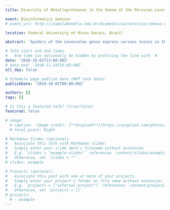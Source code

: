 ```yaml
---
title: Diversity of Metalloproteases in the Venom of the Peruvian Loxosceles laeta Spider Revealed by Transcriptomic Analysis

event: Bioinformatics Seminar 
# event_url: http://izabelahendrix.edu.br/biomedicina/noticias/semana-do-biomedico-do-izabela-promove-minicurso-sobre-a-bioinformatica-aplicada-a-genomica

location: Federal University of Minas Gerais, Brazil

abstract: 'Spiders of the Loxosceles genus express various toxins in their venom glands, such as Phospholipases D, responsible for most of the symptoms of Loxoscelism, and Metalloproteases, which may be involved in hemorrhagic and venom dissemination actions. Numerous studies have shown that cutaneous-visceral cases, the most severe form of Loxoscelism, are primarily caused by the Loxosceles laeta spider, which is found in several South American countries, including Brazil, Peru, and Chile. Furthermore, there is nearly three times the number of fatalities related to L. laeta (P) spider bites in Peru compared to Brazil. Therefore, this present study aimed to conduct an analysis of the transcripts from the venom gland of the L. laeta (P) species using bioinformatic tools, with a specific focus on metalloproteases, as their functions have not been fully identified. The objective was to describe and characterize these metalloproteases, investigating any intraspecific differences in the venoms that could account for the increased severity of Peruvian spider bites. Nine metalloproteases from the venom of L. laeta (P) were described, and these results were validated through in silico and in vitro experiments, comparing them with the metalloproteases from the venom of the Brazilian L. laeta (B). The results revealed significant differences between the Peruvian metalloprotease sequences and all other metalloproteases from Loxosceles species, as well as differences in their in vitro activity. These preliminary findings suggest that further investigation into the action of these enzymes in Loxosceles venom could contribute to a better understanding of envenomation caused by these spiders.'

# Talk start and end times.
#   End time can optionally be hidden by prefixing the line with `#`.
date: '2018-10-01T13:00:00Z'
# date_end: '2018-11-24T15:00:00Z'
all_day: false

# Schedule page publish date (NOT talk date).
publishDate: '2018-10-01T00:00:00Z'

authors: []
tags: []

# Is this a featured talk? (true/false)
featured: false

# image:
  # caption: 'Image credit: [**Unsplash**](https://unsplash.com/photos/bzdhc5b3Bxs)'
  # focal_point: Right

# Markdown Slides (optional).
#   Associate this talk with Markdown slides.
#   Simply enter your slide deck's filename without extension.
#   E.g. `slides = "example-slides"` references `content/slides/example-slides.md`.
#   Otherwise, set `slides = ""`.
# slides: example

# Projects (optional).
#   Associate this post with one or more of your projects.
#   Simply enter your project's folder or file name without extension.
#   E.g. `projects = ["internal-project"]` references `content/project/deep-learning/index.md`.
#   Otherwise, set `projects = []`.
# projects:
  # - example
---
```

